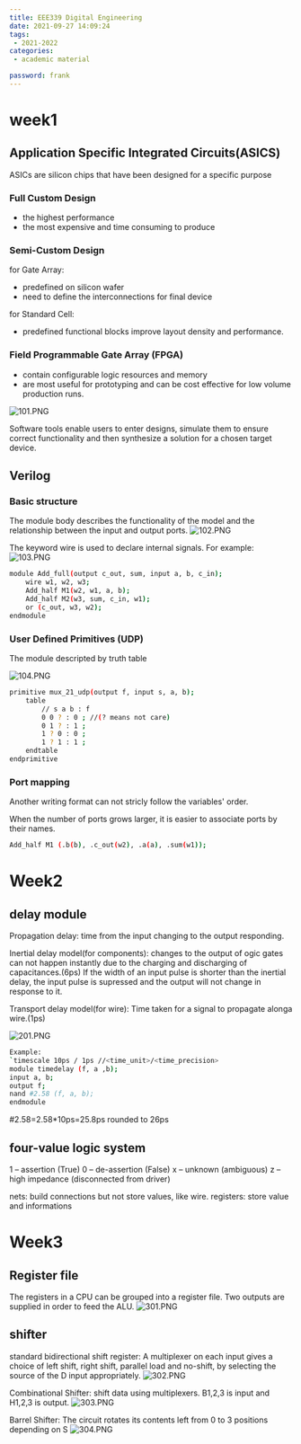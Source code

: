 ```yaml
---
title: EEE339 Digital Engineering
date: 2021-09-27 14:09:24
tags:
 - 2021-2022
categories: 
 - academic material

password: frank
---
```

# week1

## Application Specific Integrated Circuits(ASICS)

ASICs are silicon chips that have been designed for a specific purpose

### Full Custom Design
- the highest performance
- the most expensive and time consuming to produce

### Semi-Custom Design
for Gate Array:
- predefined on silicon wafer
- need to define the interconnections for final device

for Standard Cell:
- predefined functional blocks improve layout density and performance.

### Field Programmable Gate Array (FPGA)
- contain configurable logic resources and memory
- are most useful for prototyping and can be cost effective for low volume production runs.

![101.PNG](101.PNG)

Software tools enable users to enter designs, simulate them to ensure correct functionality and then synthesize a solution for a chosen target device.

## Verilog

### Basic structure

The module body describes the functionality of the model and the relationship between the input and output ports. 
![102.PNG](102.PNG)

The keyword wire is used to declare internal signals. For example:
![103.PNG](103.PNG)
``` Bash
module Add_full(output c_out, sum, input a, b, c_in);
	wire w1, w2, w3;
	Add_half M1(w2, w1, a, b);
	Add_half M2(w3, sum, c_in, w1);
	or (c_out, w3, w2);
endmodule
```

### User Defined Primitives (UDP)

The module descripted by truth table

![104.PNG](104.PNG)
``` Bash
primitive mux_21_udp(output f, input s, a, b);
	table
		// s a b : f 
		0 0 ? : 0 ; //(? means not care)
		0 1 ? : 1 ; 
		1 ? 0 : 0 ;
		1 ? 1 : 1 ;
	endtable
endprimitive
```

### Port mapping

Another writing format can not stricly follow the variables' order.

When the number of ports grows larger, it is easier to associate ports by their names.

``` Bash
Add_half M1 (.b(b), .c_out(w2), .a(a), .sum(w1));
```

# Week2

## delay module

Propagation delay: time from the input changing to the output responding.

Inertial delay model(for components): changes to the output of ogic gates can not happen instantly due to the charging and discharging of capacitances.(6ps)
If the width of an input pulse is shorter than the inertial delay, the input pulse is supressed and the output will not change in response to it.

Transport delay model(for wire): Time taken for a signal to propagate alonga wire.(1ps)

![201.PNG](201.PNG)

``` Bash
Example:
`timescale 10ps / 1ps //<time_unit>/<time_precision>
module timedelay (f, a ,b);
input a, b;
output f;
nand #2.58 (f, a, b);
endmodule
```
#2.58=2.58*10ps=25.8ps rounded to 26ps

## four-value logic system

1 – assertion (True)
0 – de-assertion (False)
x – unknown (ambiguous)
z – high impedance (disconnected from driver)

nets: build connections but not store values, like wire.
registers: store value and informations

# Week3

## Register file
The registers in a CPU can be grouped into a register file. Two outputs are supplied in order to feed the ALU.
![301.PNG](301.PNG)

## shifter

standard bidirectional shift register: A multiplexer on each input gives a choice of left shift, right shift, parallel load and no-shift, by selecting the source of the D input appropriately.
![302.PNG](302.PNG)

Combinational Shifter: shift data using multiplexers. B1,2,3 is input and H1,2,3 is output.
![303.PNG](303.PNG)

Barrel Shifter: The circuit rotates its contents left from 0 to 3 positions depending on S
![304.PNG](304.PNG)